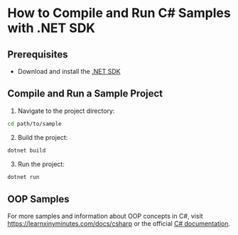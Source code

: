 # How to Compile and Run C# Samples with .NET SDK

## Prerequisites

* Download and install the [.NET SDK](https://dotnet.microsoft.com)

## Compile and Run a Sample Project

1. Navigate to the project directory:
   
```bash
cd path/to/sample
```

2. Build the project:

```bash
dotnet build
```

3. Run the project:

```bash
dotnet run
```

## OOP Samples

For more samples and information about OOP concepts in C#, visit <https://learnxinyminutes.com/docs/csharp>
or the official [C# documentation](https://docs.microsoft.com/en-us/dotnet/csharp).
